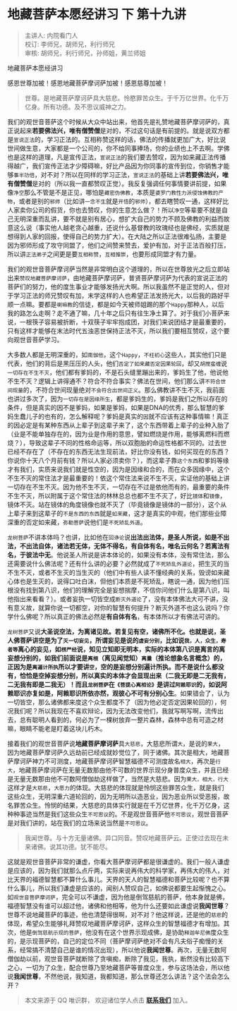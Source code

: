 # 地藏菩萨本愿经讲习 下 第十九讲

> 主讲人: 内院看门人 <br />
> 校订: 李师兄，胡师兄，利行师兄 <br />
> 审核: 胡师兄，利行师兄，孙师姐，黄兰师姐 <br />

地藏菩萨本愿经讲习

感恩世尊加被！感恩地藏菩萨摩诃萨加被！感恩慈尊加被！

> 世尊。是地藏菩萨摩诃萨具大慈悲。怜愍罪苦众生。于千万亿世界。化千万亿身。所有功德。及不思议威神之力。

我们的观世音菩萨这个时候从大众中站出来，他首先是礼赞地藏菩萨摩诃萨的，真正说起来**若要佛法兴，唯有僧赞僧**是对的，不过这句话是有前提的。就是说双方都是`宣说正法`的，学习正法的。互相称赞这样的话，佛法的传播就更加广大，好比说世间做生意，大家都是一个公司的，你不给同事捧场，你的业绩也上不去啊。学佛也是这样的道理，凡是宣传正法，`宣说正法`的我们要去赞叹，因为如来藏正法传播得越广，我们宣传正法才少障碍嘛，好比产品因为你同事的宣传到位，你销售才能够`事半功倍`，对不对？所以在同样的学习正法，`宣说正法`的基础上讲**若要佛法兴，唯有僧赞僧**是对的（所以我一直都赞叹正觉）。我反复强调任何事情要讲前提，如果像`净空`那么不管是不是正见，哪怕是`藏密伪佛教`，本质是`婆罗门教性力派侵蚀佛教的产物`，或者是别的`邪师`（比如讲`一念不生`就是`开悟`的`邪师`），都去瞎赞叹一通，这样好比人家卖你公司的假货，你也去赞叹，你的生意怎么做？！所以`净空`等辈要不就是自己无明深重而乱讲，要不就是别有居心，想扩大自己的势力不顾及佛教的利益而故意这么说（事实他人越老贪心越重，还说什么基督教的玫瑰经也是佛经，实质就是想得到人家的回报，使得自己的势力扩大）。在大陆之所以正法很难弘扬，主要是因为邪师形成了攻守同盟了，他们之间赞来赞去，爱护有加，对于正法百般打压，所以讲`正法弟子`之间更是要`互相称赞`，`互相推崇`，也要形成同盟才有力量。

我们的观世音菩萨摩诃萨当然是非常明白这个道理的，所以在世尊放光之后立即站出来`赞叹地藏菩萨摩诃萨`，由地藏菩萨摩诃萨，普贤菩萨摩诃萨为代表的宣说正法的菩萨们的努力，他的度生事业才能够发扬光大啊。所以我虽然不是正觉的人，但对于学习正法的师兄赞叹有加，末学这样的人也希望正法发扬光大，以后我的路好平顺一点嘛。要都是`喇嘛教`的信徒，都是如今天被师姐踢的那个`Happy`那种人，以后我的路怎么走啊？走不通了嘛，几十年之后只有往生净土算了。对于我们小菩萨来说，一根筷子容易被折断，十双筷子牢牢抱成团，对我们来说团结才是最重要的，只有这样才能够在末法时代五浊恶世保持正法不灭，所以我们要相互赞叹，这个要向观世音菩萨学习。

大多数人都是无明深重的，如`南伽他`，这个`Happy`，`不枉初心`这些人，其实他们只是代表，他们的背后是黑压压的人头，他们`否定了如来藏否定因果轮回`，却又`胡搅蛮缠`说`一切存在不生不灭`，他们都有爹妈的，不是石头缝里蹦出来的，爹妈生了他，他说他不生不灭？逻辑上讲得通不？符合不符合事实？佛法在世间，他们那么讲`不符合世间现量`的，不符合世间现量绝对`不会符合出世间正义`。那么佛教讲不生不灭，我前面也讲过多次了，因为`一切存在是因缘所生`，都是爹妈生的，爹妈是我们之所以存在的条件，但是真实的因不是爹妈，如果是爹妈，如果是DNA的优秀，那么智慧的爹妈生蠢儿子的也有的，怎么解释呢？爹妈是真实的`因`就不应该有这种事情嘛！真正的因必定是有某种东西从上辈子到这辈子来了，这个东西带着上辈子的业种入胎了（业是不能单独存在的，因为业是作用的意思，譬如燃烧是作用，能够离燃料而燃烧？），导致这辈子不同的性格命运等，所以双胞胎的命运性格都不同的。过去世已经不存在了（不存在的东西无法生现前法，好比你没有钱，如何买现在的东西？你说你十天八个月前有钱？所以人家必须卖你？），而这辈子靠`这个东西`和爹妈等缘才有我们，实质来说我们就是性空的，因为是因缘和合的，而在众多因缘中，这个不生不灭的常住法才是最重要的！依这个常住法来说不生不灭，实证他的基础上讲一切存在不生不灭。因为他不生不灭，一切存在不过是依他而有的，最重要的条件不生不灭，所以附属于这个常住法的林林总总也都不生不灭了，好比`镜体`和`镜像`，镜体不灭。站在镜体的角度镜像也就不灭了（毕竟镜像是镜体的一部分），这个从上辈子来到这辈子的`不是东西的东西`就是`如来藏`，这才是真实的中观，他们那些业障深重的否定如来藏，`弥勒菩萨`说他们是`不死矫乱外道`。

`龙树菩萨`不讲本体吗？也讲，比如他在`回诤论`说**出法出法体，是圣人所说，如是不出法，不出法自体，诸法若无体，无体不得名，有自体有名，唯名云何名？若离法有名，于彼法中无**。他说圣人所说是讲本体论的，如果没有本体，没有常住法，那么还需要说什么佛法呢？还有什么讲的必要？必然就成了`不死矫乱外道论`，把生灭的当不生不灭，或者不生灭的当生灭的（他们中有些人读不懂经典的关系，毁谤如来藏心体也是生灭的，说得口吐白沫，但他们本质是不死矫乱，瞎说一通，因为他们压根没有找到第八识，他们的理解完全是妄想揣摩，不信你问他们什么是第八识，叫他指出来看看？）。或者妄执一切皆空成`断灭外道论`了，没有本体佛法大可不讲，没有意义故，就算你说一切都空，对你的智慧有何提升？断灭外道不也这么说吗？你学什么佛呢？所以真正的佛法必然是**有自体有名**，有本体所以才有佛法可讲的。

`龙树菩萨`又说**大圣说空法，为离诸见故。若复见有空，诸佛所不化。**也就是说，圣人佛菩萨讲空是为了`灭一切妄见`，所谓妄见是说的`虚妄分别`，比如说`我，人，众生，寿者等`离心的妄见，如`楞严经`说，**知见立知即无明本**，实际的本体第八识是离言的离妄想分别的，如我们前面说是`离根`（离见闻觉知）`离量`（推论想象名言概念）的，正因为是`离遍计所执`所以才要讲`空`，空的是妄想分别遍计所执。而不是说什么都没有，恰恰是空掉妄想分别，所以真实的本体才会显现出来（**二我无即是二无我有，二无我有即是二我无**）！而且`龙树菩萨`在`《菩提心离相论》`是讲过`阿赖耶识`的，如说**阿赖耶识亦复如是，阿赖耶识所依亦然，观彼心不可有分别心生**。如果错会了，认为一切皆空，那么诸佛都来度这个众生都度不了（因为他必定否定因果轮回的），何况我们呢？所以我现在不喜欢辩论，因为无法改变他们，我就写啊写啊，流传出去，总有聪明人看到的，何必为了一棵树放弃一整片森林，森林中总有可造之材嘛，眼睛不能老是盯着这块儿朽木。

接着我们的观世音菩萨说**地藏菩萨摩诃萨**具`大慈悲`，大慈悲所谓`大`，是说的`果大`，因为地藏菩萨摩诃萨久远劫前已经成就妙觉位了，同于诸佛。其次是相大，地藏菩萨摩诃萨神力不可测度，地藏菩萨摩诃萨智慧福德不可测度故名`相大`，再次是`行大`，地藏菩萨摩诃萨在无量无数那由他不可数的世界示现分身普度众生，并且已经是无量无数那由他不可数阿僧伽劫这样做了，当然是大慈悲。因为`果大，相大，行大`这样才是`大慈悲`，`大愿力`的体现。大慈悲的体现就是怜悯这些罪苦众生，就是我们这些众生，无明深重六道轮回的，因为无明所以造恶业，因为恶业所以受恶报，故名罪苦众生。怜悯的结果，大慈悲的具体实行就是在千万亿世界，化千万亿身，这种种事迹当然是我们这些众生`不可思议`的。不是观世音菩萨他`不可思议`，观世音菩萨是对我们讲的，站在我们的立场来说当然是`不可思议`。

> 我闻世尊。与十方无量诸佛。异口同音。赞叹地藏菩萨云。正使过去现在未来诸佛。说其功德。犹不能尽。

这就是观世音菩萨非常的谦虚，你看大菩萨摩诃萨都是很谦虚的。我们一般人谦虚是应该的，因为我们就那么点斤两，实际来说再伟大的科学家，再伟大的伟人，对比天界的福德智慧都不算什么事儿。天界的天人的智慧福德和菩萨比较呢？也不算什么事儿，所以我们谦虚是应该的，闻别人赞叹自己，如佛说都要生起惭愧之心。如`观世音菩萨摩诃萨`，完全可以不谦虚，因为他是倒驾慈航的菩萨，他本身就是佛，福德智慧没有谁可以超过他，诸佛和他相等，他为什么还要如此谦虚说**我闻世尊**？世尊不说地藏菩萨的事迹，他也清楚得很啊，对不对？他这样说，还是他的`慈悲`的体现，希望众生能够礼拜赞叹地藏菩萨摩诃萨，这样众生的智慧福德才有增加。其次，他是`倒驾慈航示现的菩萨`，他没有在这个世界示现成佛，是协助`释迦牟尼佛`度众生的，是示现菩萨的，自己的定位不同（菩萨摩诃萨绝对不会有凡夫俗子痴慢的关系，经常搞不清楚自己是谁的情况出现），所以他说**我闻世尊**。再次，无量无数阿僧伽劫以前，观世音菩萨就断除了贪嗔痴，断除了我见，我执，断然没有比较高下之心，一切为了众生，配合世尊乃至地藏菩萨等普度众生，参与这场法会，所以他说**我闻世尊**，不然他说，我知道，我都知道，那么世尊还怎么讲法？这个法会怎么开？

> 本文来源于 QQ 唯识群， 欢迎诸位学人点击 **[联系我们](https://mp.weixin.qq.com/s/lZCfWjmLjgNR165Tx4_bCQ)** 加入。
